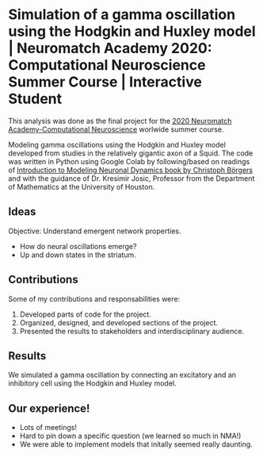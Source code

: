 # Simulation of a gamma oscillation using the Hodgkin and Huxley model | Neuromatch Academy 2020: Computational Neuroscience Summer Course |  Interactive Student

This analysis was done as the final project for the [2020 Neuromatch Academy-Computational Neuroscience](https://academy.neuromatch.io/nma2020) worlwide summer course.

Modeling gamma oscillations using the Hodgkin and Huxley model developed from studies in the relatively gigantic axon of a Squid. The code was written in Python using Google Colab by following/based on readings of [Introduction to Modeling Neuronal Dynamics book by Christoph Börgers](https://link.springer.com/book/10.1007/978-3-319-51171-9) and with the guidance of Dr. Kresimir Josic, Professor from the Department of Mathematics at the University of Houston. 

## Ideas
Objective: Understand emergent network properties.
* How do neural oscillations emerge?
* Up and down states in the striatum.

## Contributions 
Some of my contributions and responsabilities were: 

1. Developed parts of code for the project. <br>
2. Organized, designed, and developed sections of the project. <br>
3. Presented the results to stakeholders and interdisciplinary audience. <br>
  
## Results 
We simulated a gamma oscillation by connecting an excitatory and an inhibitory cell using the Hodgkin and Huxley model.

## Our experience!

* Lots of meetings! <br>
* Hard to pin down a specific question (we learned so much in NMA!) <br>
* We were able to implement models that initally seemed really daunting.
